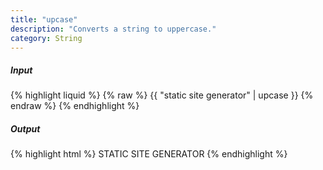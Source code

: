 ```yaml
---
title: "upcase"
description: "Converts a string to uppercase."
category: String
---
```

##### Input
{% highlight liquid %}
{% raw %}
{{ "static site generator" | upcase }}
{% endraw %}
{% endhighlight %}

##### Output

{% highlight html %}
STATIC SITE GENERATOR
{% endhighlight %}
